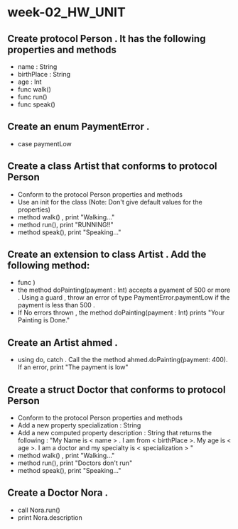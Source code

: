 # week-02_HW_UNIT

## Create  protocol Person . It has the following properties and methods
- name : String
- birthPlace : String
- age : Int
- func walk()
- func run()
- func speak()


## Create an enum PaymentError . 
- case paymentLow

## Create a class Artist that conforms to protocol Person
- Conform to the protocol Person properties and methods
- Use an init for the class (Note: Don't give default values for the properties)
- method walk() , print "Walking..."
- method run(), print "RUNNING!!"
- method speak(), print "Speaking..."

## Create an extension to class Artist . Add the following method:
- func )
- the method doPainting(payment : Int) accepts a pyament of 500 or more . Using a guard , throw an error of type PaymentError.paymentLow if the payment is less than 500 .
- If No errors thrown , the method doPainting(payment : Int) prints "Your Painting is Done."


## Create an Artist ahmed . 
- using do, catch . Call the the method ahmed.doPainting(payment: 400). If an error, print "The payment is low"


## Create a struct Doctor that conforms to protocol Person
- Conform to the protocol Person properties and methods
- Add a new property specialization : String
- Add a new computed property description : String that returns the following : "My Name is < name > . I am from < birthPlace >. My age is < age >. I am a doctor and my specialty is < specialization > "
- method walk() , print "Walking..."
- method run(), print "Doctors don't run"
- method speak(), print "Speaking..."

## Create a Doctor Nora .
- call Nora.run()
- print Nora.description












